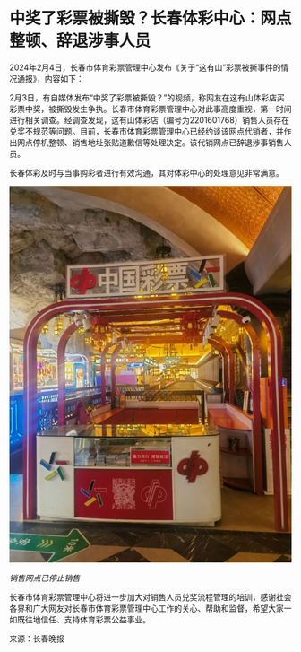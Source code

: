 # 中奖了彩票被撕毁？长春体彩中心：网点整顿、辞退涉事人员

2024年2月4日，长春市体育彩票管理中心发布《关于“这有山”彩票被撕事件的情况通报》，内容如下：

2月3日，有自媒体发布“中奖了彩票被撕毁？”的视频，称网友在这有山体彩店买彩票中奖，被撕毁发生争执。长春市体育彩票管理中心对此事高度重视，第一时间进行相关调查。经调查发现，这有山体彩店（编号为2201601768）销售人员存在兑奖不规范等问题。目前，长春市体育彩票管理中心已经约谈该网点代销者，并作出网点停机整顿、销售地址张贴道歉信等处理决定。该代销网点已辞退涉事销售人员。

长春体彩及时与当事购彩者进行有效沟通，其对体彩中心的处理意见非常满意。

![2a4604192a5487b869a4f268b3102fc6.jpg](https://raw.githubusercontent.com/qqhsx/qqnews_image/main/2024/02/04/中奖了彩票被撕毁？长春体彩中心：网点整顿、辞退涉事人员/2a4604192a5487b869a4f268b3102fc6.jpg)

_销售网点已停止销售_

长春市体育彩票管理中心将进一步加大对销售人员兑奖流程管理的培训，感谢社会各界和广大网友对长春市体育彩票管理中心工作的关心、帮助和监督，希望大家一如既往地信任、支持体育彩票公益事业。

来源：长春晚报

